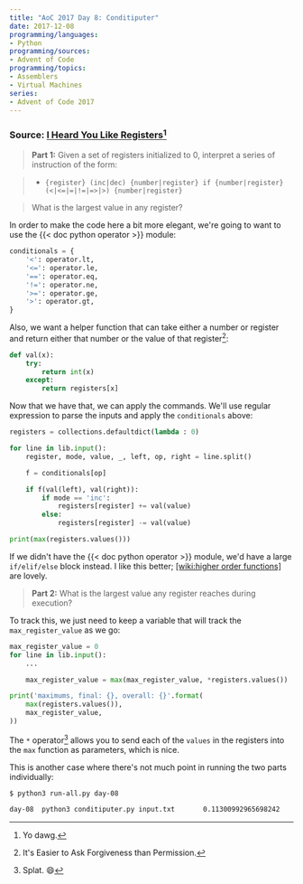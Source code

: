 ```yaml
---
title: "AoC 2017 Day 8: Conditiputer"
date: 2017-12-08
programming/languages:
- Python
programming/sources:
- Advent of Code
programming/topics:
- Assemblers
- Virtual Machines
series:
- Advent of Code 2017
---
```

### Source: [I Heard You Like Registers](http://adventofcode.com/2017/day/8)[^yo]

> **Part 1:** Given a set of registers initialized to 0, interpret a series of instruction of the form:

> - `{register} (inc|dec) {number|register} if {number|register} (<|<=|=|!=|=>|>) {number|register}`

> What is the largest value in any register?

<!--more-->

In order to make the code here a bit more elegant, we're going to want to use the {{< doc python operator >}} module:

```python
conditionals = {
    '<': operator.lt,
    '<=': operator.le,
    '==': operator.eq,
    '!=': operator.ne,
    '>=': operator.ge,
    '>': operator.gt,
}
```

Also, we want a helper function that can take either a number or register and return either that number or the value of that register[^EAFP]:

```python
def val(x):
    try:
        return int(x)
    except:
        return registers[x]
```

Now that we have that, we can apply the commands. We'll use regular expression to parse the inputs and apply the `conditionals` above:

```python
registers = collections.defaultdict(lambda : 0)

for line in lib.input():
    register, mode, value, _, left, op, right = line.split()

    f = conditionals[op]

    if f(val(left), val(right)):
        if mode == 'inc':
            registers[register] += val(value)
        else:
            registers[register] -= val(value)

print(max(registers.values()))
```

If we didn't have the {{< doc python operator >}} module, we'd have a large `if/elif/else` block instead. I like this better; [[wiki:higher order functions]]() are lovely.

> **Part 2:** What is the largest value any register reaches during execution?

To track this, we just need to keep a variable that will track the `max_register_value` as we go:

```python
max_register_value = 0
for line in lib.input():
    ...

    max_register_value = max(max_register_value, *registers.values())

print('maximums, final: {}, overall: {}'.format(
    max(registers.values()),
    max_register_value,
))
```

The `*` operator[^splat] allows you to send each of the `values` in the registers into the `max` function as parameters, which is nice.

This is another case where there's not much point in running the two parts individually:

```bash
$ python3 run-all.py day-08

day-08  python3 conditiputer.py input.txt       0.11300992965698242     maximums, final: 6012, overall: 6369
```

[^yo]: Yo dawg.
[^EAFP]: It's Easier to Ask Forgiveness than Permission.
[^splat]: Splat. :smile:
